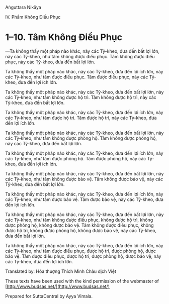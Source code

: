  

Aṅguttara Nikāya

IV. Phẩm Không Ðiều Phục

# 1–10. Tâm Không Ðiều Phục

—Ta không thấy một pháp nào khác, này các Tỷ-kheo, đưa đến bất lợi lớn, này các Tỷ-kheo, như tâm không được điều phục. Tâm không được điều phục, này các Tỷ-kheo, đưa đến bất lợi lớn.

Ta không thấy một pháp nào khác, này các Tỷ-kheo, đưa đến lợi ích lớn, này các Tỷ-kheo, như tâm được điều phục. Tâm được điều phục, này các Tỷ-kheo, đưa đến lợi ích lớn.

Ta không thấy một pháp nào khác, này các Tỷ-kheo, đưa đến bất lợi lớn, này các Tỷ-kheo, như tâm không được hộ trì. Tâm không được hộ trì, này các Tỷ-kheo, đưa đến bất lợi lớn.

Ta không thấy một pháp nào khác, này các Tỷ-kheo, đưa đến lợi ích lớn, này các Tỷ-kheo, như tâm được hộ trì. Tâm được hộ trì, này các Tỷ-kheo, đưa đến lợi ích lớn.

Ta không thấy một pháp nào khác, này các Tỷ-kheo, đưa đến bất lợi lớn, này các Tỷ-kheo, như tâm không được phòng hộ. Tâm không được phòng hộ, này các Tỷ-kheo, đưa đến bất lợi lớn.

Ta không thấy một pháp nào khác, này các Tỷ-kheo, đưa đến lợi ích lớn, này các Tỷ-kheo, như tâm được phòng hộ. Tâm được phòng hộ, này các Tỷ-kheo, đưa đến lợi ích lớn.

Ta không thấy một pháp nào khác, này các Tỷ-kheo, đưa đến bất lợi lớn, này các Tỷ-kheo, như tâm không được bảo vệ. Tâm không được bảo vệ, này các Tỷ-kheo, đưa đến bất lợi lớn.

Ta không thấy một pháp nào khác, này các Tỷ-kheo, đưa đến lợi ích lớn, này các Tỷ-kheo, như tâm được bảo vệ. Tâm được bảo vệ, này các Tỷ-kheo, đưa đến lợi ích lớn.

Ta không thấy một pháp nào khác, này các Tỷ-kheo, đưa đến bất lợi lớn, này các Tỷ-kheo, như tâm không được điều phục, không được hộ trì, không được phòng hộ, không được bảo vệ. Tâm không được điều phục, không được hộ trì, không được phòng hộ, không được bảo vệ, này các Tỷ-kheo, đưa đến bất lợi lớn.

Ta không thấy một pháp nào khác, này các Tỷ-kheo, đưa đến lợi ích lớn, này các Tỷ-kheo, như tâm được điều phục, được hộ trì, được phòng hộ, được bảo vệ. Tâm được điều phục, được hộ trì, được phòng hộ, được bảo vệ, này các Tỷ-kheo, đưa đến lợi ích lớn.

Translated by: Hòa thượng Thích Minh Châu dịch Việt

These texts have been used with the kind permission of the webmaster of [http://www.budsas.net/](http://www.budsas.net/)

Prepared for SuttaCentral by Ayya Vimala.